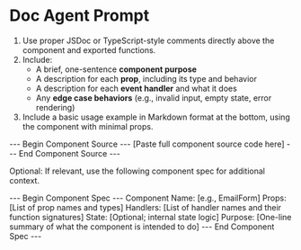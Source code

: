 # Doc Agent Prompt

1. Use proper JSDoc or TypeScript-style comments directly above the component and exported functions.
2. Include:
   - A brief, one-sentence **component purpose**
   - A description for each **prop**, including its type and behavior
   - A description for each **event handler** and what it does
   - Any **edge case behaviors** (e.g., invalid input, empty state, error rendering)
3. Include a basic usage example in Markdown format at the bottom, using the component with minimal props.

--- Begin Component Source ---
[Paste full component source code here]
--- End Component Source ---

Optional: If relevant, use the following component spec for additional context.

--- Begin Component Spec ---
Component Name: [e.g., EmailForm]
Props: [List of prop names and types]
Handlers: [List of handler names and their function signatures]
State: [Optional; internal state logic]
Purpose: [One-line summary of what the component is intended to do]
--- End Component Spec ---
